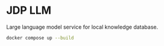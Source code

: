 # JDP LLM

Large language model service for local knowledge database.


```sh
docker compose up --build
```